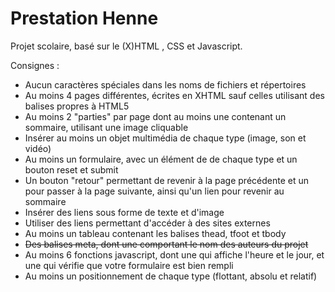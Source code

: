 # Prestation Henne

Projet scolaire, basé sur le (X)HTML , CSS et Javascript.

Consignes : 
+ Aucun caractères spéciales dans les noms de fichiers et répertoires
+ Au moins 4 pages différentes, écrites en XHTML sauf celles utilisant des balises propres à HTML5
+ Au moins 2 "parties" par page dont au moins une contenant un sommaire, utilisant une image cliquable
+ Insérer au moins un objet multimédia de chaque type (image, son et vidéo)
+ Au moins un formulaire, avec un élément de de chaque type et un bouton reset et submit
+ Un bouton "retour" permettant de revenir à la page précédente et un pour passer à la page  suivante, ainsi qu'un lien pour revenir au sommaire
+ Insérer des liens sous forme de texte et d'image
+ Utiliser des liens permettant d'accéder à des sites externes
+ Au moins un tableau contenant les balises thead, tfoot et tbody
+ ~~Des balises meta, dont une comportant le nom des auteurs du projet~~
+ Au moins 6 fonctions javascript, dont une qui affiche l'heure et le jour, et une qui vérifie que votre formulaire est bien rempli
+ Au moins un positionnement de chaque type (flottant, absolu et relatif)